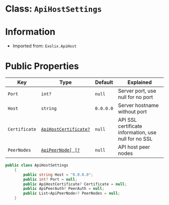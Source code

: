 # Class: `ApiHostSettings`

# Information
 - Imported from: `Exolix.ApiHost`

# Public Properties
| Key           | Type                                             | Default   | Explained                                            |
| ------------- | ------------------------------------------------ | --------- | ---------------------------------------------------- |
| `Port`        | `int?`                                           | `null`    | Server port, use null for no port                    |
| `Host`        | `string`                                         | `0.0.0.0` | Server hostname without port                         |
| `Certificate` | [`ApiHostCertificate?`](./ApiHostCertificate.md) | `null`    | API SSL certificate information, use null for no SSL |
| `PeerNodes`   | [`ApiPeerNode[ ]?`](./ApiPeerNode.md)            | `null`    | API host peer nodes                                  |

```cs
public class ApiHostSettings
	{
		public string Host = "0.0.0.0";
		public int? Port = null;
		public ApiHostCertificate? Certificate = null;
		public ApiPeerAuth? PeerAuth = null;
		public List<ApiPeerNode>? PeerNodes = null;
	}
 ```
